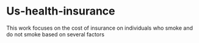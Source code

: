 # Us-health-insurance
This work focuses on the cost of insurance on individuals who smoke and do not smoke based on several factors

